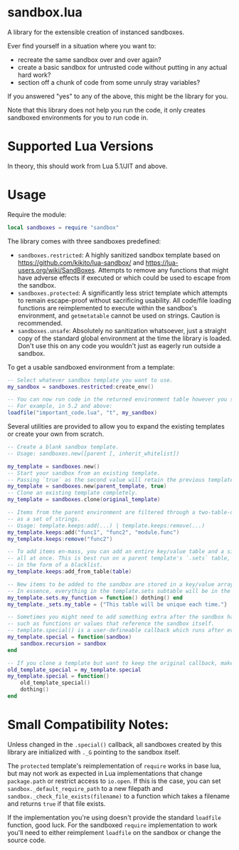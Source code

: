# sandbox.lua

A library for the extensible creation of instanced sandboxes.

Ever find yourself in a situation where you want to:
- recreate the same sandbox over and over again? 
- create a basic sandbox for untrusted code without putting in any actual hard work?
- section off a chunk of code from some unruly stray variables?

If you answered "yes" to any of the above, this might be the library for you.

Note that this library does not help you run the code, it only creates sandboxed environments for you to run code in.


# Supported Lua Versions
In theory, this should work from Lua 5.1/JIT and above.

# Usage 
Require the module:
```lua
local sandboxes = require "sandbox"
```

The library comes with three sandboxes predefined:

- `sandboxes.restricted`:  A highly sanitized sandbox template based on https://github.com/kikito/lua-sandbox/ and https://lua-users.org/wiki/SandBoxes. Attempts to remove any functions that might have adverse effects if executed or which could be used to escape from the sandbox.
- `sandboxes.protected`: A significantly less strict template which attempts to remain escape-proof without sacrificing usability. All code/file loading functions are reimplemented to execute within the sandbox's environment, and `getmetatable` cannot be used on strings. Caution is recommended.
- `sandboxes.unsafe`: Absolutely no sanitization whatsoever, just a straight copy of the standard global environment at the time the library is loaded. Don't use this on any code you wouldn't just as eagerly run outside a sandbox.

To get a usable sandboxed environment from a template:
```lua
-- Select whatever sandbox template you want to use.
my_sandbox = sandboxes.restricted:create_env()

-- You can now run code in the returned environment table however you see fit.
-- For example, in 5.2 and above:
loadfile("important_code.lua", "t", my_sandbox)
```

Several utilities are provided to allow you to expand the existing templates or create your own from scratch.

```lua
-- Create a blank sandbox template.
-- Usage: sandboxes.new([parent [, inherit_whitelist])

my_template = sandboxes.new()
-- Start your sandbox from an existing template.
-- Passing `true` as the second value will retain the previous template's whitelist, if any.
my_template = sandboxes.new(parent_template, true)
-- Clone an existing template completely.
my_template = sandboxes.clone(original_template)

-- Items from the parent environment are filtered through a two-table-deep whitelist, which is implemented
-- as a set of strings.
-- Usage: template.keeps:add(...) | template.keeps:remove(...)
my_template.keeps:add("func1", "func2", "module.func")
my_template.keeps:remove("func2")

-- To add items en-mass, you can add an entire key/value table and a single layer of sub-tables to the whitelist
-- all at once. This is best run on a parent template's `.sets` table, which allows you to then list items to remove
-- in the form of a blacklist.
my_template.keeps:add_from_table(table)

-- New items to be added to the sandbox are stored in a key/value array and deep-copied when the sandbox is created.
-- In essence, everything in the template.sets subtable will be in the final environment.
my_template.sets.my_function = function() dothing() end
my_template._sets.my_table = {"This table will be unique each time."}

-- Sometimes you might need to add something extra after the sandbox has been fully constructed,
-- such as functions or values that reference the sandbox itself.
-- template.special() is a user-defineable callback which runs after everything else.
my_template.special = function(sandbox)
    sandbox.recursion = sandbox
end

-- If you clone a template but want to keep the original callback, make sure you wrap around the original.
old_template_special = my_template.special
my_template.special = function()
    old_template_special()
    dothing()
end
```

# Small Compatibility Notes:
Unless changed in the `.special()` callback, all sandboxes created by this library are initialized with `._G` pointing to the sandbox itself.

The `protected` template's reimplementation of `require` works in base lua, but may not work as expected in Lua implementations that change `package.path` or restrict access to `io.open`. If this is the case, you can set `sandbox._default_require_path` to a new filepath and `sandbox._check_file_exists(filename)` to a function which takes a filename and returns `true` if that file exists.

If the implementation you're using doesn't provide the standard `loadfile` function, good luck. For the sandboxed `require` implementation to work you'll need to either reimplement `loadfile` on the sandbox or change the source code.
